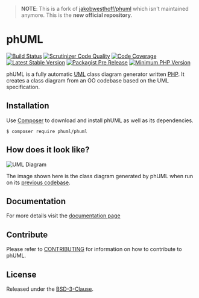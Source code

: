 > **NOTE**: This is a fork of [jakobwesthoff/phuml][1] which isn't maintained anymore.
This is the **new official repository**.

# phUML

[![Build Status][2]][3]
[![Scrutinizer Code Quality][4]][5]
[![Code Coverage][10]][11]
[![Latest Stable Version][14]][15]
[![Packagist Pre Release][18]][15]
[![Minimum PHP Version][16]][17]

phUML is a fully automatic [UML][6] class diagram generator written [PHP][7].
It creates a class diagram from an OO codebase based on the UML specification.

## Installation

Use [Composer][12] to download and install phUML as well as its dependencies.

```
$ composer require phuml/phuml
```

## How does it look like?

![UML Diagram][8]

The image shown here is the class diagram generated by phUML when run on its [previous codebase][13].

## Documentation

For more details visit the [documentation page][9]

## Contribute

Please refer to [CONTRIBUTING](CONTRIBUTING.md) for information on how to contribute to phUML.

## License

Released under the [BSD-3-Clause](LICENSE).

[1]: https://github.com/jakobwesthoff/phuml
[2]: https://travis-ci.org/MontealegreLuis/phuml.svg?branch=master
[3]: https://travis-ci.org/MontealegreLuis/phuml
[4]: https://scrutinizer-ci.com/g/MontealegreLuis/phuml/badges/quality-score.png?b=master
[5]: https://scrutinizer-ci.com/g/MontealegreLuis/phuml/?branch=master
[6]: http://en.wikipedia.org/wiki/Unified_Modeling_Language
[7]: http://php.net
[8]: https://raw.githubusercontent.com/MontealegreLuis/phuml/master/docs/phuml-example-thumbnail.png
[9]: http://montealegreluis.com/phuml
[10]: https://scrutinizer-ci.com/g/MontealegreLuis/phuml/badges/coverage.png?b=master
[11]: https://scrutinizer-ci.com/g/MontealegreLuis/phuml/?branch=master
[12]: https://getcomposer.org/
[13]: https://github.com/jakobwesthoff/phuml/tree/master/src
[14]: https://img.shields.io/packagist/v/phuml/phuml.svg?style=flat-square
[15]: https://packagist.org/packages/phuml/phuml
[16]: https://img.shields.io/badge/php-%3E%3D%207.1-8892BF.svg?style=flat-square
[17]: https://php.net/
[18]: https://img.shields.io/packagist/vpre/phuml/phuml.svg
